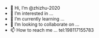 - 👋 Hi, I’m @zhizhu-2020
- 👀 I’m interested in ...
- 🌱 I’m currently learning ...
- 💞️ I’m looking to collaborate on ...
- 📫 How to reach me ...
tel:198117155783
<!---
zhizhu-2020/zhizhu-2020 is a ✨ special ✨ repository because its `README.md` (this file) appears on your GitHub profile.


You can click the Preview link to take a look at your changes.
--->

